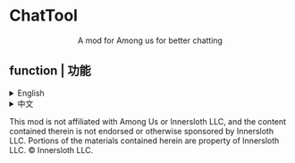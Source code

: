 # ChatTool
<p align="center" dir="auto">
A mod for Among us for better chatting
</p>
<h2> function | 功能</h2>
<details>
        <summary>English</summary>
  <h3>key</h3>
  <p>It allows players to use<br>
  Ctrl + C --- Copy<br>
  Ctrl + V --- Paste<br>
  Ctrl + X --- Cut</p>
  <h3>Other</h3>
  <p>① Click "↑" or "↓" to get the historical message<br>
  ② The number of letters that can be entered becomes 10000 (due to Among Us' Anti cheat, messages that exceed 100 characters cannot be sent where Among Us are not allowed.)</p>
</details>
<details>
        <summary>中文</summary>
  <h3>快捷键</h3>
  <p>允许玩家使用<br>
  Ctrl + C --- 复制<br>
  Ctrl + V --- 粘贴<br>
  Ctrl + X --- 剪切</p>
  <h3>其它</h3>
  <p>① 使用 "↑" 或者 "↓" 以获取历史消息<br>
  ② 可输入的字数达到10000（但不能在树懒反作弊"罩着"的地方发送超过100个，否则直接给你踢了:) ）</p>
</details>


<p>This mod is not affiliated with Among Us or Innersloth LLC, and the content contained therein is not endorsed or otherwise sponsored by Innersloth LLC. Portions of the materials contained herein are property of Innersloth LLC. © Innersloth LLC.</p>
